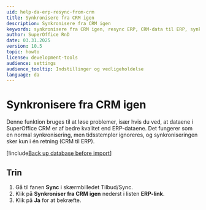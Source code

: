 ```yaml
---
uid: help-da-erp-resync-from-crm
title: Synkronisere fra CRM igen
description: Synkronisere fra CRM igen
keywords: synkronisere fra CRM igen, resync ERP, CRM-data til ERP, synk, ERP-forbindelse, connector, ERP
author: SuperOffice RnD
date: 03.31.2025
version: 10.5
topic: howto
license: development-tools
audience: settings
audience_tooltip: Indstillinger og vedligeholdelse
language: da
---
```


# Synkronisere fra CRM igen

Denne funktion bruges til at løse problemer, især hvis du ved, at dataene i SuperOffice CRM er af bedre kvalitet end ERP-dataene. Det fungerer som en normal synkronisering, men tidsstempler ignoreres, og synkroniseringen sker kun i én retning (CRM til ERP).

[!include[Back up database before import](../../admin/import/learn/includes/caution-backup-before-import.md)]

## Trin

1. Gå til fanen **Sync** i skærmbilledet Tilbud/Sync.
2. Klik på **Synkroniser fra CRM igen** nederst i listen **ERP-link**.
3. Klik på **Ja** for at bekræfte.
